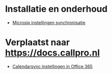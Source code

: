 # Installatie en onderhoud

* [Microsip instellingen synchronisatie](microsip-instellingen-synchronisatie/README.md)

# Verplaatst naar https://docs.callpro.nl
* [Calendarsync instellingen in Office 365](https://docs.callpro.nl/manual/calendarsync/calendarsync-instellingen-office-365/)

